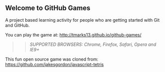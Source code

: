 ## Welcome to GitHub Games

A project based learning activity for people who are getting started with Git and GitHub.

You can play the game at: http://tmarks13.github.io/github-games/

>> _*SUPPORTED BROWSERS*: Chrome, Firefox, Safari, Opera and IE9+_

This fun open source game was cloned from: https://github.com/jakesgordon/javascript-tetris
